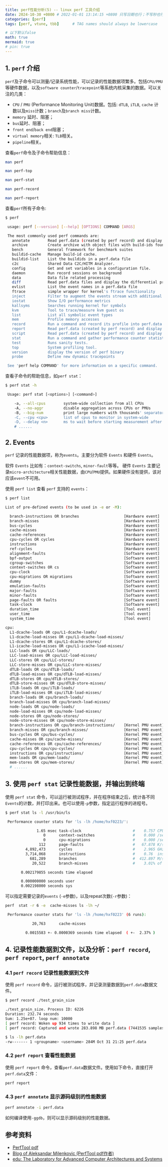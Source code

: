 ```yaml
---
title: perf性能分析(5) -- linux perf 工具介绍
date: 2024-10-30 +0800 # 2022-01-01 13:14:15 +0800 只写日期也行；不写秒也行；这样也行 2022-03-09T00:55:42+08:00
categories: [perf]
tags: [perf, vtune, tbb]      # TAG names should always be lowercase

# 以下默认false
math: true
mermaid: true
# pin: true
---
```


## 1. `perf` 介绍 ##

`perf`及子命令可以测量/记录系统性能，可以记录的性能数据项繁多。包括`CPU/PMU`等硬件数据，以及`software counter`/`tracepoint`等系统内核采集的数据。可以关注的几类：

* `CPU` / `PMU` (Performance Monitoring Unit)数据。包括: `dTLB`, `iTLB`, `cache` 计数以及`miss`计数；`branch`及`branch miss`计数。
* `memory` 延时、阻塞；
* `bus`延时、阻塞；
* `front end`/`back end`阻塞；
* `virtual memory`相关: `TLB`相关。
* `pipeline`相关。

查看`perf`命令及子命令帮助信息：

```bash
man perf

man perf-top

man perf-stat

man perf-record

man perf-report
```

查看`perf`所有子命令:

```bash
$ perf

 usage: perf [--version] [--help] [OPTIONS] COMMAND [ARGS]

 The most commonly used perf commands are:
   annotate        Read perf.data (created by perf record) and display annotated code
   archive         Create archive with object files with build-ids found in perf.data file
   bench           General framework for benchmark suites
   buildid-cache   Manage build-id cache.
   buildid-list    List the buildids in a perf.data file
   c2c             Shared Data C2C/HITM Analyzer.
   config          Get and set variables in a configuration file.
   daemon          Run record sessions on background
   data            Data file related processing
   diff            Read perf.data files and display the differential profile
   evlist          List the event names in a perf.data file
   ftrace          simple wrapper for kernel's ftrace functionality
   inject          Filter to augment the events stream with additional information
   iostat          Show I/O performance metrics
   kallsyms        Searches running kernel for symbols
   kvm             Tool to trace/measure kvm guest os
   list            List all symbolic event types
   mem             Profile memory accesses
   record          Run a command and record its profile into perf.data
   report          Read perf.data (created by perf record) and display the profile
   script          Read perf.data (created by perf record) and display trace output
   stat            Run a command and gather performance counter statistics
   test            Runs sanity tests.
   top             System profiling tool.
   version         display the version of perf binary
   probe           Define new dynamic tracepoints

 See 'perf help COMMAND' for more information on a specific command.
```

查看子命令的帮助信息，如`perf stat`：

```bash
$ perf stat -h

 Usage: perf stat [<options>] [<command>]

    -a, --all-cpus        system-wide collection from all CPUs
    -A, --no-aggr         disable aggregation across CPUs or PMUs
    -B, --big-num         print large numbers with thousands' separators
    -C, --cpu <cpu>       list of cpus to monitor in system-wide
    -D, --delay <n>       ms to wait before starting measurement after program start (-1: start with events disabled)
    # ......
```

## 2. Events ##

`perf` 记录的性能数据项，称为`events`。主要分为软件 `Events` 和硬件 `Events`。

软件 `Events` 比如有：`context-switchs`, `minor-fault`等等。
硬件 `Events` 主要记录`micro-architecture`相关性能数据，由`CPU`/`PMU`提供。如果硬件没有提供，该对应该`event`不可用。

使用 `perf list` 查看 `perf` 支持的 `events`：

```bash
$ perf list

List of pre-defined events (to be used in -e or -M):

  branch-instructions OR branches                    [Hardware event]
  branch-misses                                      [Hardware event]
  bus-cycles                                         [Hardware event]
  cache-misses                                       [Hardware event]
  cache-references                                   [Hardware event]
  cpu-cycles OR cycles                               [Hardware event]
  instructions                                       [Hardware event]
  ref-cycles                                         [Hardware event]
  alignment-faults                                   [Software event]
  bpf-output                                         [Software event]
  cgroup-switches                                    [Software event]
  context-switches OR cs                             [Software event]
  cpu-clock                                          [Software event]
  cpu-migrations OR migrations                       [Software event]
  dummy                                              [Software event]
  emulation-faults                                   [Software event]
  major-faults                                       [Software event]
  minor-faults                                       [Software event]
  page-faults OR faults                              [Software event]
  task-clock                                         [Software event]
  duration_time                                      [Tool event]
  user_time                                          [Tool event]
  system_time                                        [Tool event]

cpu:
  L1-dcache-loads OR cpu/L1-dcache-loads/
  L1-dcache-load-misses OR cpu/L1-dcache-load-misses/
  L1-dcache-stores OR cpu/L1-dcache-stores/
  L1-icache-load-misses OR cpu/L1-icache-load-misses/
  LLC-loads OR cpu/LLC-loads/
  LLC-load-misses OR cpu/LLC-load-misses/
  LLC-stores OR cpu/LLC-stores/
  LLC-store-misses OR cpu/LLC-store-misses/
  dTLB-loads OR cpu/dTLB-loads/
  dTLB-load-misses OR cpu/dTLB-load-misses/
  dTLB-stores OR cpu/dTLB-stores/
  dTLB-store-misses OR cpu/dTLB-store-misses/
  iTLB-loads OR cpu/iTLB-loads/
  iTLB-load-misses OR cpu/iTLB-load-misses/
  branch-loads OR cpu/branch-loads/
  branch-load-misses OR cpu/branch-load-misses/
  node-loads OR cpu/node-loads/
  node-load-misses OR cpu/node-load-misses/
  node-stores OR cpu/node-stores/
  node-store-misses OR cpu/node-store-misses/
  branch-instructions OR cpu/branch-instructions/    [Kernel PMU event]
  branch-misses OR cpu/branch-misses/                [Kernel PMU event]
  bus-cycles OR cpu/bus-cycles/                      [Kernel PMU event]
  cache-misses OR cpu/cache-misses/                  [Kernel PMU event]
  cache-references OR cpu/cache-references/          [Kernel PMU event]
  cpu-cycles OR cpu/cpu-cycles/                      [Kernel PMU event]
  instructions OR cpu/instructions/                  [Kernel PMU event]
  mem-loads OR cpu/mem-loads/                        [Kernel PMU event]
  mem-stores OR cpu/mem-stores/                      [Kernel PMU event]
  # ......
```

## 3. 使用 `perf stat` 记录性能数据，并输出到终端 ##

使用 `perf stat` 命令，可以运行被测试程序，并在程序结束之后，统计各不同`Events`的计数，并打印出来。也可以使用`-p`参数，指定运行程序的进程号。

```bash
$ perf stat ls -l /usr/bin/ls

 Performance counter stats for 'ls -lh /home/hxf0223/':

              1.65 msec task-clock                       #    0.757 CPUs utilized
                 0      context-switches                 #    0.000 /sec
                 0      cpu-migrations                   #    0.000 /sec
               112      page-faults                      #   67.878 K/sec
         4,892,473      cycles                           #    2.965 GHz
         3,714,068      instructions                     #    0.76  insn per cycle
           681,289      branches                         #  412.897 M/sec
            20,522      branch-misses                    #    3.01% of all branches

       0.002179855 seconds time elapsed

       0.000000000 seconds user
       0.002198000 seconds sys
```

可以指定需要记录的`events` (`-e`参数)，以及repeat次数(`-r`参数)：

```bash
perf  stat -r 6 -e  cache-misses ls -lh ~/

 Performance counter stats for 'ls -lh /home/hxf0223' (6 runs):

            20,763      cache-misses                                                            ( +- 14.14% )

         0.0015583 +- 0.0000369 seconds time elapsed  ( +-  2.37% )
```

## 4. 记录性能数据到文件，以及分析：`perf record`, `perf report`, `perf annotate` ##

### 4.1 `perf record` 记录性能数据到文件 ###

使用 `perf record` 命令，运行被测试程序，并记录测量数据到`perf.data`数据文件。

```bash
$ perf record ./test_grain_size

./test_grain_size. Process ID: 6226
Duration: 232.74 seconds
Sum: 1.25e+07. loop num: 10000
[ perf record: Woken up 934 times to write data ]
[ perf record: Captured and wrote 283.898 MB perf.data (7441535 samples) ]

$ ls -lh perf.data
-rw------- 1 <groupname> <username> 284M Oct 31 21:25 perf.data
```

### 4.2 `perf report` 查看性能数据 ###

使用 `perf report` 命令，查看`perf.data`数据文件。使用如下命令，直接打开`perf.data`文件：

```bash
perf report
```

### 4.3 `perf annotate` 显示源码级别的性能数据 ###

```bash
perf annotate -i perf.data
```

如何编译使用`-ggdb`，则可以显示源码级别的性能数据。

## 参考资料 ##

* [PerfTool pdf](/assets/pdf/perf/perf_docs_20241030/PerfTool_01182021.pdf)
* [Blog of Aleksandar Milenkovic (PerfTool pdf作者)](https://alexmilenkovich.github.io/)
* [edu: The Laboratory for Advanced Computer Architectures and Systems](https://lacasa.uah.edu/index.php/tools-tutorials)

